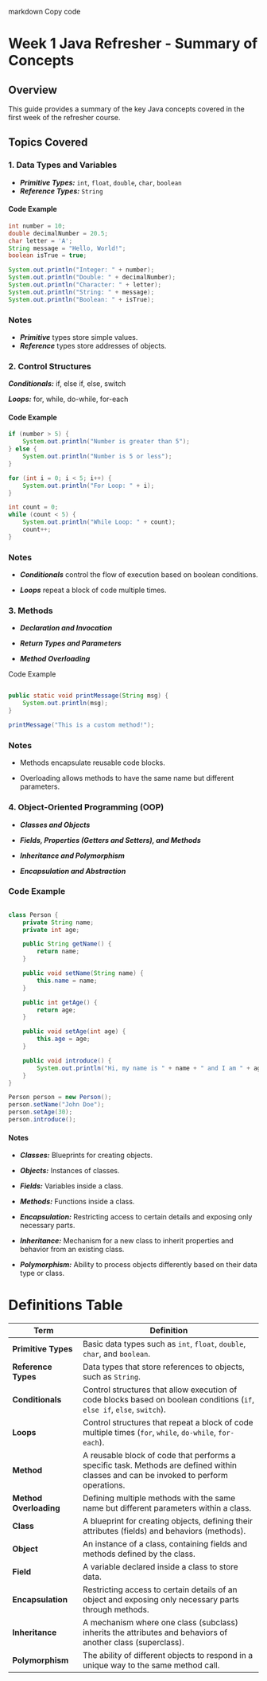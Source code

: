 markdown
Copy code
# Week 1 Java Refresher - Summary of Concepts

## Overview

This guide provides a summary of the key Java concepts covered in the first week of the refresher course.

## Topics Covered

### 1. Data Types and Variables
- ***Primitive Types:*** `int`, `float`, `double`, `char`, `boolean`
- ***Reference Types:*** `String`

#### Code Example
```java
int number = 10;
double decimalNumber = 20.5;
char letter = 'A';
String message = "Hello, World!";
boolean isTrue = true;

System.out.println("Integer: " + number);
System.out.println("Double: " + decimalNumber);
System.out.println("Character: " + letter);
System.out.println("String: " + message);
System.out.println("Boolean: " + isTrue);
```
### Notes
- ***Primitive*** types store simple values.
- ***Reference*** types store addresses of objects.
  
### 2. Control Structures 
***Conditionals:*** if, else if, else, switch

***Loops:*** for, while, do-while, for-each

#### Code Example

```java
if (number > 5) {
    System.out.println("Number is greater than 5");
} else {
    System.out.println("Number is 5 or less");
}

for (int i = 0; i < 5; i++) {
    System.out.println("For Loop: " + i);
}

int count = 0;
while (count < 5) {
    System.out.println("While Loop: " + count);
    count++;
}
```
### Notes

- ***Conditionals*** control the flow of execution based on boolean conditions.

- ***Loops*** repeat a block of code multiple times.

### 3. Methods

- ***Declaration and Invocation***
  
- ***Return Types and Parameters***
  
- ***Method Overloading***

Code Example
```java

public static void printMessage(String msg) {
    System.out.println(msg);
}

printMessage("This is a custom method!");
```
### Notes

- Methods encapsulate reusable code blocks.
  
- Overloading allows methods to have the same name but different parameters.
### 4. Object-Oriented Programming (OOP)

- ***Classes and Objects***

- ***Fields, Properties (Getters and Setters), and Methods***

- ***Inheritance and Polymorphism***

- ***Encapsulation and Abstraction***
  
### Code Example

``` java

class Person {
    private String name;
    private int age;

    public String getName() {
        return name;
    }

    public void setName(String name) {
        this.name = name;
    }

    public int getAge() {
        return age;
    }

    public void setAge(int age) {
        this.age = age;
    }

    public void introduce() {
        System.out.println("Hi, my name is " + name + " and I am " + age + " years old.");
    }
}

Person person = new Person();
person.setName("John Doe");
person.setAge(30);
person.introduce();
```
#### Notes
- ***Classes:*** Blueprints for creating objects.

- ***Objects:*** Instances of classes.

- ***Fields:*** Variables inside a class.

- ***Methods:*** Functions inside a class.

- ***Encapsulation:*** Restricting access to certain details and exposing only necessary parts.

- ***Inheritance:*** Mechanism for a new class to inherit properties and behavior from an existing class.

- ***Polymorphism:*** Ability to process objects differently based on their data type or class.

# Definitions Table

| Term                    | Definition                                                                                   |
|-------------------------|----------------------------------------------------------------------------------------------|
| **Primitive Types**     | Basic data types such as `int`, `float`, `double`, `char`, and `boolean`.                    |
| **Reference Types**     | Data types that store references to objects, such as `String`.                               |
| **Conditionals**        | Control structures that allow execution of code blocks based on boolean conditions (`if`, `else if`, `else`, `switch`). |
| **Loops**               | Control structures that repeat a block of code multiple times (`for`, `while`, `do-while`, `for-each`). |
| **Method**              | A reusable block of code that performs a specific task. Methods are defined within classes and can be invoked to perform operations. |
| **Method Overloading**  | Defining multiple methods with the same name but different parameters within a class.        |
| **Class**               | A blueprint for creating objects, defining their attributes (fields) and behaviors (methods). |
| **Object**              | An instance of a class, containing fields and methods defined by the class.                  |
| **Field**               | A variable declared inside a class to store data.                                            |
| **Encapsulation**       | Restricting access to certain details of an object and exposing only necessary parts through methods. |
| **Inheritance**         | A mechanism where one class (subclass) inherits the attributes and behaviors of another class (superclass). |
| **Polymorphism**        | The ability of different objects to respond in a unique way to the same method call.         |
